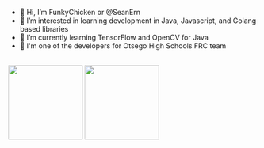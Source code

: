 - 👋 Hi, I’m FunkyChicken or @SeanErn <br>
- 👀 I’m interested in learning development in Java, Javascript, and Golang based libraries <br>
- 🌱 I’m currently learning TensorFlow and OpenCV for Java <br>
- 🤖 I'm one of the developers for Otsego High Schools FRC team <br>
<br>
<div>
<img height="150" src="https://github-readme-stats.vercel.app/api?username=seanern&show_icons=true">
<img height="150" src="https://github-readme-stats.vercel.app/api/top-langs/?username=SeanErn&layout=compact&exclude_repo=mcrustplus">
</div>

<!--[![Top Langs](https://github-readme-stats.vercel.app/api/top-langs/?username=anuraghazra)](https://github.com/anuraghazra/github-readme-stats)
![Anurag's GitHub stats](https://github-readme-stats.vercel.app/api?username=anuraghazra&show_icons=true)-->

